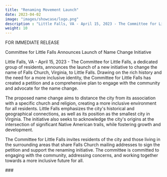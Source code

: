```yaml
---
title: "Renaming Movement Launch"
date: 2023-04-02
image: "images/showcase/logo.png"
description : "Little Falls, VA - April 15, 2023 - The Committee for Little Falls, a dedicated group of residents, announces the launch of a new initiative to change the name of Falls Church, Virginia, to Little Falls."
weight: 10
---
```


FOR IMMEDIATE RELEASE

Committee for Little Falls Announces Launch of Name Change Initiative

Little Falls, VA - April 15, 2023 - The Committee for Little Falls, a dedicated group of residents, announces the launch of a new initiative to change the name of Falls Church, Virginia, to Little Falls. Drawing on the rich history and the need for a more inclusive identity, the Committee for Little Falls has created a petition and a comprehensive plan to engage with the community and advocate for the name change.

The proposed name change aims to distance the city from its association with a specific church and religion, creating a more inclusive environment for all residents. Little Falls emphasizes the city's historical and geographical connections, as well as its position as the smallest city in Virginia. The initiative also seeks to acknowledge the city's origins at the intersection of significant Native American trails, while fostering growth and development.

The Committee for Little Falls invites residents of the city and those living in the surrounding areas that share Falls Church mailing addresses to sign the petition and support the renaming initiative. The committee is committed to engaging with the community, addressing concerns, and working together towards a more inclusive future for all.

\#\#\#